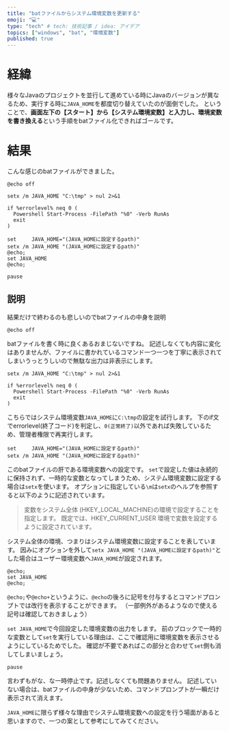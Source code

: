 ```yaml
---
title: "batファイルからシステム環境変数を更新する"
emoji: "💻"
type: "tech" # tech: 技術記事 / idea: アイデア
topics: ["windows", "bat", "環境変数"]
published: true
---
```


# 経緯

様々なJavaのプロジェクトを並行して進めている時にJavaのバージョンが異なるため、実行する時に`JAVA_HOME`を都度切り替えていたのが面倒でした。
ということで、**画面左下の【スタート】から【システム環境変数】と入力し、環境変数を書き換える**という手順をbatファイル化できればゴールです。

# 結果

こんな感じのbatファイルができました。

```batch
@echo off

setx /m JAVA_HOME "C:\tmp" > nul 2>&1

if %errorlevel% neq 0 (
  Powershell Start-Process -FilePath "%0" -Verb RunAs
  exit
)

set     JAVA_HOME="(JAVA_HOMEに設定するpath)"
setx /m JAVA_HOME "(JAVA_HOMEに設定するpath)"
@echo;
set JAVA_HOME
@echo;

pause
```

## 説明

結果だけで終わるのも悲しいのでbatファイルの中身を説明

```batch
@echo off
```

batファイルを書く時に良くあるおまじないですね。
記述しなくても内容に変化はありませんが、ファイルに書かれているコマンド一つ一つを丁寧に表示されてしまいうっとうしいので無駄な出力は非表示にします。

```batch
setx /m JAVA_HOME "C:\tmp" > nul 2>&1

if %errorlevel% neq 0 (
  Powershell Start-Process -FilePath "%0" -Verb RunAs
  exit
)
```

こちらではシステム環境変数`JAVA_HOME`に`C:\tmp`の設定を試行します。
下のif文でerrorlevel(終了コード)を判定し、`0(正常終了)`以外であれば失敗しているため、管理者権限で再実行します。

```batch
set     JAVA_HOME="(JAVA_HOMEに設定するpath)"
setx /m JAVA_HOME "(JAVA_HOMEに設定するpath)"
```

このbatファイルの肝である環境変数への設定です。
`set`で設定した値は永続的に保持されず、一時的な変数となってしまうため、システム環境変数に設定する場合は`setx`を使います。
オプションに指定している`\m`は`setx`のヘルプを参照すると以下のように記述されています。

> 変数をシステム全体 (HKEY_LOCAL_MACHINE)の環境で設定することを指定します。
> 既定では、HKEY_CURRENT_USER 環境で変数を設定するように設定されています。

システム全体の環境、つまりはシステム環境変数に設定することを表しています。
因みにオプションを外して`setx JAVA_HOME "(JAVA_HOMEに設定するpath)"`とした場合はユーザー環境変数へ`JAVA_HOME`が設定されます。

```batch
@echo;
set JAVA_HOME
@echo;
```

`@echo;`や`@echo+`というように、`@echo`の後ろに記号を付与するとコマンドプロンプトでは改行を表示することができます。
（一部例外があるようなので使える記号は確認しておきましょう）

`set JAVA_HOME`で今回設定した環境変数の出力をします。
前のブロックで一時的な変数として`set`を実行している理由は、ここで確認用に環境変数を表示させるようにしているためでした。
確認が不要であればこの部分と合わせて`set`側も消してしまいましょう。

```batch
pause
```

言わずもがな、な一時停止です。記述しなくても問題ありません。
記述していない場合は、batファイルの中身が少ないため、コマンドプロンプトが一瞬だけ表示されて消えます。

`JAVA_HOME`に限らず様々な理由でシステム環境変数への設定を行う場面があると思いますので、一つの案として参考にしてみてください。
